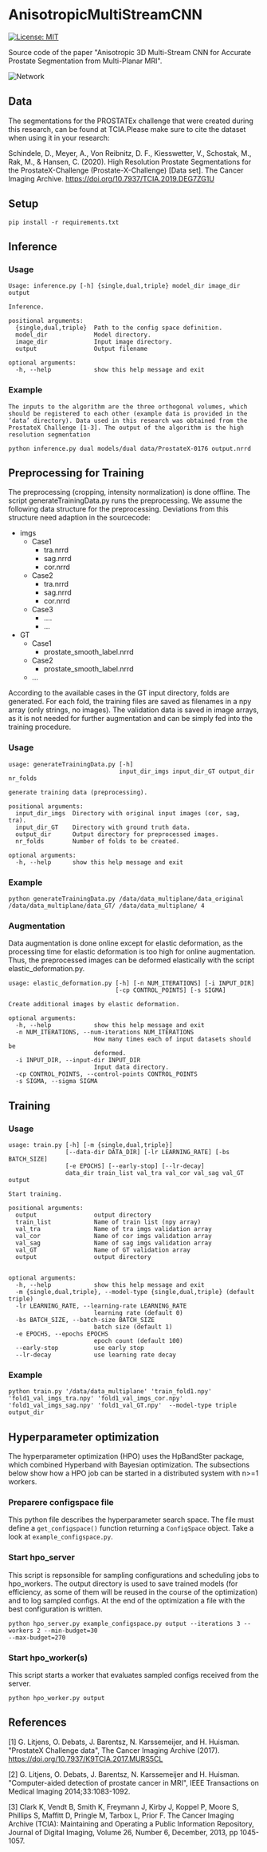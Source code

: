 # AnisotropicMultiStreamCNN
[![License: MIT](https://img.shields.io/badge/License-MIT-yellow.svg)](https://opensource.org/licenses/MIT)

Source code of the paper "Anisotropic 3D Multi-Stream CNN for Accurate Prostate Segmentation from Multi-Planar MRI".

![Network](Network.PNG)

## Data

The segmentations for the PROSTATEx challenge that were created during this research, can be found at TCIA.Please make sure to cite the dataset when using it in your research:

Schindele, D., Meyer, A., Von Reibnitz, D. F., Kiesswetter, V., Schostak, M., Rak, M., & Hansen, C. (2020). High Resolution Prostate Segmentations for the ProstateX-Challenge (Prostate-X-Challenge) [Data set]. The Cancer Imaging Archive. https://doi.org/10.7937/TCIA.2019.DEG7ZG1U

## Setup
```
pip install -r requirements.txt
```

## Inference

### Usage
```
Usage: inference.py [-h] {single,dual,triple} model_dir image_dir output

Inference.

positional arguments:
  {single,dual,triple}  Path to the config space definition.
  model_dir             Model directory.
  image_dir             Input image directory.
  output                Output filename

optional arguments:
  -h, --help            show this help message and exit
```

### Example
```
The inputs to the algorithm are the three orthogonal volumes, which should be registered to each other (example data is provided in the ‘data’ directory). Data used in this research was obtained from the ProstateX Challenge [1-3]. The output of the algorithm is the high resolution segmentation

python inference.py dual models/dual data/ProstateX-0176 output.nrrd
```

## Preprocessing for Training 
The preprocessing (cropping, intensity normalization) is done offline. The script generateTrainingData.py runs the preprocessing.
We assume the following data structure for the preprocessing. Deviations from this structure need adaption in the sourcecode:

- imgs
	- Case1
		- tra.nrrd
		- sag.nrrd
		- cor.nrrd
	- Case2
		- tra.nrrd
		- sag.nrrd
		- cor.nrrd
	- Case3
		- ....
		- ...
- GT
	- Case1
		- prostate_smooth_label.nrrd
	- Case2
		- prostate_smooth_label.nrrd
	- ...


According to the available cases in the GT input directory, folds are generated. For each fold, the training files are saved as filenames in a npy array (only strings, no images). 
The validation data is saved in image arrays, as it is not needed for further augmentation and can be simply fed into the training procedure.


### Usage 
```
usage: generateTrainingData.py [-h]
                               input_dir_imgs input_dir_GT output_dir nr_folds

generate training data (preprocessing).

positional arguments:
  input_dir_imgs  Directory with original input images (cor, sag, tra).
  input_dir_GT    Directory with ground truth data.
  output_dir      Output directory for preprocessed images.
  nr_folds        Number of folds to be created.

optional arguments:
  -h, --help      show this help message and exit
```

### Example
```
python generateTrainingData.py /data/data_multiplane/data_original /data/data_multiplane/data_GT/ /data/data_multiplane/ 4

```

### Augmentation
Data augmentation is done online except for elastic deformation, as the processing time for elastic deformation is too high for online augmentation.
Thus, the preprocessed images can be deformed elastically with the script elastic_deformation.py.

```
usage: elastic_deformation.py [-h] [-n NUM_ITERATIONS] [-i INPUT_DIR]
                              [-cp CONTROL_POINTS] [-s SIGMA]

Create additional images by elastic deformation.

optional arguments:
  -h, --help            show this help message and exit
  -n NUM_ITERATIONS, --num-iterations NUM_ITERATIONS
                        How many times each of input datasets should be
                        deformed.
  -i INPUT_DIR, --input-dir INPUT_DIR
                        Input data directory.
  -cp CONTROL_POINTS, --control-points CONTROL_POINTS
  -s SIGMA, --sigma SIGMA
```

## Training

### Usage
```
usage: train.py [-h] [-m {single,dual,triple}]
                [--data-dir DATA_DIR] [-lr LEARNING_RATE] [-bs BATCH_SIZE]
                [-e EPOCHS] [--early-stop] [--lr-decay] 
                data_dir train_list val_tra val_cor val_sag val_GT output

Start training.

positional arguments:
  output                output directory
  train_list            Name of train list (npy array)
  val_tra               Name of tra imgs validation array
  val_cor               Name of cor imgs validation array
  val_sag               Name of sag imgs validation array
  val_GT                Name of GT validation array
  output                output directory


optional arguments:
  -h, --help            show this help message and exit
  -m {single,dual,triple}, --model-type {single,dual,triple} (default triple)
  -lr LEARNING_RATE, --learning-rate LEARNING_RATE
                        learning rate (default 0)
  -bs BATCH_SIZE, --batch-size BATCH_SIZE
                        batch size (default 1)
  -e EPOCHS, --epochs EPOCHS
                        epoch count (default 100)
  --early-stop          use early stop
  --lr-decay            use learning rate decay
```

### Example
```
python train.py '/data/data_multiplane' 'train_fold1.npy' 'fold1_val_imgs_tra.npy' 'fold1_val_imgs_cor.npy' 'fold1_val_imgs_sag.npy' 'fold1_val_GT.npy'  --model-type triple output_dir

```

## Hyperparameter optimization

The hyperparameter optimization (HPO) uses the HpBandSter package, which combined Hyperband with Bayesian optimization.
The subsections below show how a HPO job can be started in a distributed system with n>=1 workers.

### Preparere configspace file
This python file describes the hyperparameter search space. The file must define a `get_configspace()` function
returning a `ConfigSpace` object. Take a look at `example_configspace.py`.

### Start hpo_server
This script is repsonsible for sampling configurations and scheduling jobs to hpo_workers. The output directory is used
to save trained models (for efficiency, as some of them will be reused in the course of the optimization) and to log
sampled configs. At the end of the optimization a file with the best configuration is written.

```
python hpo_server.py example_configspace.py output --iterations 3 --workers 2 --min-budget=30
--max-budget=270
```

### Start hpo_worker(s)
This script starts a worker that evaluates sampled configs received from the server.
```
python hpo_worker.py output
```

## References
[1] G. Litjens, O. Debats, J. Barentsz, N. Karssemeijer, and H. Huisman. "ProstateX Challenge data", The Cancer Imaging Archive (2017). https://doi.org/10.7937/K9TCIA.2017.MURS5CL

[2] G. Litjens, O. Debats, J. Barentsz, N. Karssemeijer and H. Huisman. "Computer-aided detection of prostate cancer in MRI", IEEE Transactions on Medical Imaging 2014;33:1083-1092.

[3] Clark K, Vendt B, Smith K, Freymann J, Kirby J, Koppel P, Moore S, Phillips S, Maffitt D, Pringle M, Tarbox L, Prior F. The Cancer Imaging Archive (TCIA): Maintaining and Operating a Public Information Repository, Journal of Digital Imaging, Volume 26, Number 6, December, 2013, pp 1045-1057.
